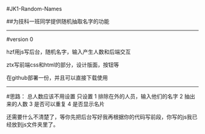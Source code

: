 #JK1-Random-Names

##为技科一班同学提供随机抽取名字的功能

------

#version 0

hzf用js写后台，随机名字，输入产生人数和后端交互

ztx写前端css和html的部分，设计版面，按钮等

在github部署一份，并且可以直接下载使用






------
#思路：
总人数应该不用设置
只设置
1 排除在外的人员，输入他们的名字
2 抽出来的人数
3 是否可以重复
4 是否显示名片

还需要什么不清楚了，等你先把后台写好我再根据你的代码写前段，你写的js我已经放到js文件夹里了。